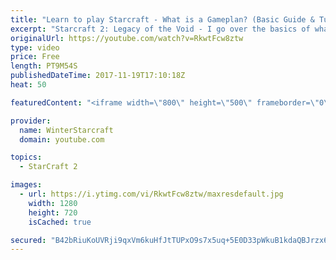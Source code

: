 ```yaml
---
title: "Learn to play Starcraft - What is a Gameplan? (Basic Guide & Tutorial)"
excerpt: "Starcraft 2: Legacy of the Void - I go over the basics of what a gameplan in starcraft 2 is and how to put one together.  Note this is not a guide on WHAT gameplan you should be using as each race!"
originalUrl: https://youtube.com/watch?v=RkwtFcw8ztw
type: video
price: Free
length: PT9M54S
publishedDateTime: 2017-11-19T17:10:18Z
heat: 50

featuredContent: "<iframe width=\"800\" height=\"500\" frameborder=\"0\" src=\"https://www.youtube.com/embed/RkwtFcw8ztw\" allow=\"accelerometer; autoplay; encrypted-media; gyroscope; picture-in-picture\" allowfullscreen></iframe>"

provider:
  name: WinterStarcraft
  domain: youtube.com

topics:
  - StarCraft 2

images:
  - url: https://i.ytimg.com/vi/RkwtFcw8ztw/maxresdefault.jpg
    width: 1280
    height: 720
    isCached: true

secured: "B42bRiuKoUVRji9qxVm6kuHfJtTUPxO9s7x5uq+5E0D33pWkuB1kdaQBJrzx6gp/OxXXfbpRT75+wM5ntPlH0IxTjhLuD+NzWNX08W+XWo5jIsIPqg6AjnegIhbUvdcqkVzfp1onbfdhLy06NPSRuU7r/Ju6xgib2psBW6WSxJKIekv30zklDSE62aYu+X0Mcl1Cf6fTW7baZN/1oqGGiCaBmVKIUzdlPlafTPMClFd9uPPsTbvitlsIZTjG3NborYUGoz3nGSCEyFiOiJFq206Z+dBqgjdCQCHSRY/87Hwz9BC+tUvcGdEB6ArQuNAnyti4Bzwp5yN2qBiQ58F5yBEFew2SW/PjQNmA32yUfcHIu/JGskWzhk/Iq+PEsY5+4KZHzQCrTZnRUSHs9mWlQ61kVYFlM3QClBE6nN0mee4=;zGmsL5jLSB47RvOOnFZ2OQ=="
---
```


